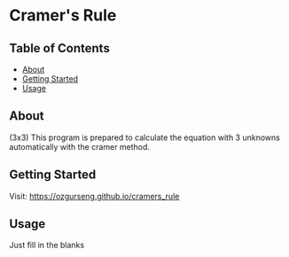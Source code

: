 # Cramer's Rule

## Table of Contents

- [About](#about)
- [Getting Started](#getting_started)
- [Usage](#usage)

## About <a name = "about"></a>

(3x3)
This program is prepared to calculate the equation with 3 unknowns automatically with the cramer method.

## Getting Started <a name = "getting_started"></a>

Visit: https://ozgurseng.github.io/cramers_rule

## Usage <a name = "usage"></a>

Just fill in the blanks
